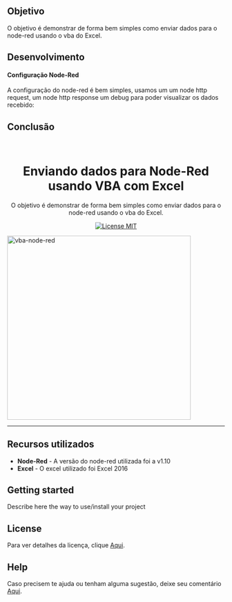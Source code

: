 
## Objetivo

O objetivo é demonstrar de forma bem simples como enviar dados para o node-red usando o vba do Excel.

## Desenvolvimento

#### Configuração Node-Red
A configuração do node-red é bem simples, usamos um um node http request, um node http response um debug para poder visualizar os dados recebido:



## Conclusão




<h1 align="center">
<br>
Enviando dados para Node-Red usando VBA com Excel
</h1>

<p align="center">O objetivo é demonstrar de forma bem simples como enviar dados para o node-red usando o vba do Excel.</p>

<p align="center">
  <a href="https://www.apache.org/licenses/LICENSE-2.0">
    <img src="https://img.shields.io/badge/apache-2.0-blue" alt="License MIT">
  </a>
</p>

[//]: # (Add your gifs/images here:)
<div>
  <img src="https://github.com/dedynobre/enviando-dados-para-nodered-com-vba-excel/blob/master/func.gif" alt="vba-node-red" height="425">
</div>

<hr />

## Recursos utilizados

- **Node-Red** - A versão do node-red utilizada foi a v1.10
- **Excel** - O excel utilizado foi Excel 2016

## Getting started

Describe here the way to use/install your project


## License

Para ver detalhes da licença, clique [Aqui](https://www.apache.org/licenses/LICENSE-2.0).

## Help

Caso precisem te ajuda ou tenham alguma sugestão, deixe seu comentário [Aqui](https://github.com/dedynobre/enviando-dados-para-nodered-com-vba-excel/issues).
